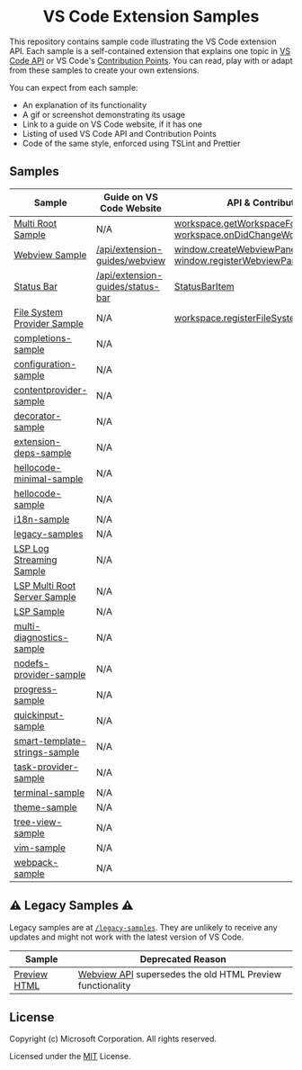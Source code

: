 <h1 align="center">
VS Code Extension Samples
</h1>

This repository contains sample code illustrating the VS Code extension API. Each sample is a self-contained extension that explains one topic in [VS Code API](https://code.visualstudio.com/docs/extensionAPI/vscode-api) or VS Code's [Contribution Points](https://code.visualstudio.com/docs/extensionAPI/extension-points). You can read, play with or adapt from these samples to create your own extensions.

You can expect from each sample:
- An explanation of its functionality
- A gif or screenshot demonstrating its usage
- Link to a guide on VS Code website, if it has one
- Listing of used VS Code API and Contribution Points
- Code of the same style, enforced using TSLint and Prettier

## Samples


<!-- SAMPLES_BEGIN -->
| Sample | Guide on VS Code Website | API & Contribution |
| ------ | ----- | --- |
| [Multi Root Sample](basic-multi-root-sample) | N/A | [workspace.getWorkspaceFolder](https://vscode-ext-docs.azurewebsites.net/api/references/vscode-api#workspace.getWorkspaceFolder)<br>[workspace.onDidChangeWorkspaceFolders](https://vscode-ext-docs.azurewebsites.net/api/references/vscode-api#workspace.onDidChangeWorkspaceFolders) |
| [Webview Sample](webview-sample) | [/api/extension-guides/webview](https://vscode-ext-docs.azurewebsites.net/api/extension-guides/webview) | [window.createWebviewPanel](https://vscode-ext-docs.azurewebsites.net/api/references/vscode-api#window.createWebviewPanel)<br>[window.registerWebviewPanelSerializer](https://vscode-ext-docs.azurewebsites.net/api/references/vscode-api#window.registerWebviewPanelSerializer) |
| [Status Bar](statusbar-sample) | [/api/extension-guides/status-bar](https://vscode-ext-docs.azurewebsites.net/api/extension-guides/status-bar) | [StatusBarItem](https://vscode-ext-docs.azurewebsites.net/api/references/vscode-api#StatusBarItem) |
| [File System Provider Sample](fsprovider-sample) | N/A | [workspace.registerFileSystemProvider](https://vscode-ext-docs.azurewebsites.net/api/references/vscode-api#workspace.registerFileSystemProvider) |
| [completions-sample](completions-sample) | N/A |  |
| [configuration-sample](configuration-sample) | N/A |  |
| [contentprovider-sample](contentprovider-sample) | N/A |  |
| [decorator-sample](decorator-sample) | N/A |  |
| [extension-deps-sample](extension-deps-sample) | N/A |  |
| [hellocode-minimal-sample](hellocode-minimal-sample) | N/A |  |
| [hellocode-sample](hellocode-sample) | N/A |  |
| [i18n-sample](i18n-sample) | N/A |  |
| [legacy-samples](legacy-samples) | N/A |  |
| [LSP Log Streaming Sample](lsp-log-streaming-sample) | N/A |  |
| [LSP Multi Root Server Sample](lsp-multi-server-sample) | N/A |  |
| [LSP Sample](lsp-sample) | N/A |  |
| [multi-diagnostics-sample](multi-diagnostics-sample) | N/A |  |
| [nodefs-provider-sample](nodefs-provider-sample) | N/A |  |
| [progress-sample](progress-sample) | N/A |  |
| [quickinput-sample](quickinput-sample) | N/A |  |
| [smart-template-strings-sample](smart-template-strings-sample) | N/A |  |
| [task-provider-sample](task-provider-sample) | N/A |  |
| [terminal-sample](terminal-sample) | N/A |  |
| [theme-sample](theme-sample) | N/A |  |
| [tree-view-sample](tree-view-sample) | N/A |  |
| [vim-sample](vim-sample) | N/A |  |
| [webpack-sample](webpack-sample) | N/A |  |
<!-- SAMPLES_END -->


## :warning: Legacy Samples :warning:

Legacy samples are at [`/legacy-samples`](/legacy-samples). They are unlikely to receive any updates and might not work with the latest version of VS Code.

| Sample | Deprecated Reason |
| ------ | ----------------- |
| [Preview HTML](/legacy-samples/previewhtml-sample/README.md) | [Webview API](/webview-sample/README.md) supersedes the old HTML Preview functionality |

## License

Copyright (c) Microsoft Corporation. All rights reserved.

Licensed under the [MIT](https://github.com/Microsoft/vscode-extension-samples/blob/ext-docs/LICENSE) License.